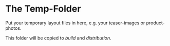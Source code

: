# The Temp-Folder

Put your temporary layout files in here, e.g. your teaser-images or product-photos.  

This folder will be copied to _build_ and _distribution_.